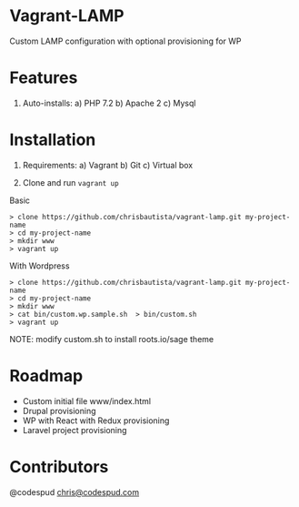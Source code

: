 # Vagrant-LAMP

Custom LAMP configuration with optional provisioning for WP

# Features

1) Auto-installs:
    a) PHP 7.2
    b) Apache 2
    c) Mysql

# Installation

1) Requirements:
    a) Vagrant
    b) Git
    c) Virtual box

2) Clone and run `vagrant up`

Basic
```
> clone https://github.com/chrisbautista/vagrant-lamp.git my-project-name
> cd my-project-name
> mkdir www
> vagrant up
```


With Wordpress
```
> clone https://github.com/chrisbautista/vagrant-lamp.git my-project-name
> cd my-project-name
> mkdir www
> cat bin/custom.wp.sample.sh  > bin/custom.sh 
> vagrant up
```
NOTE: modify custom.sh to install roots.io/sage theme


# Roadmap
- Custom initial file www/index.html
- Drupal provisioning
- WP with React with Redux provisioning
- Laravel project provisioning

# Contributors
@codespud <chris@codespud.com>
